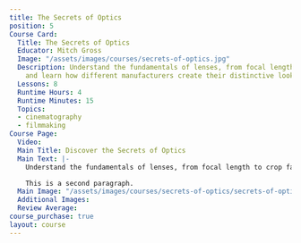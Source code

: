 ```yaml
---
title: The Secrets of Optics
position: 5
Course Card:
  Title: The Secrets of Optics
  Educator: Mitch Gross
  Image: "/assets/images/courses/secrets-of-optics.jpg"
  Description: Understand the fundamentals of lenses, from focal length to crop factors,
    and learn how different manufacturers create their distinctive looks.
  Lessons: 8
  Runtime Hours: 4
  Runtime Minutes: 15
  Topics:
  - cinematography
  - filmmaking
Course Page:
  Video: 
  Main Title: Discover the Secrets of Optics
  Main Text: |-
    Understand the fundamentals of lenses, from focal length to crop factors, and learn how different manufacturers create their distinctive looks.

    This is a second paragraph.
  Main Image: "/assets/images/courses/secrets-of-optics/secrets-of-optics-main.jpg"
  Additional Images: 
  Review Average: 
course_purchase: true
layout: course
---
```


